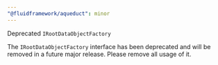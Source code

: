 ```yaml
---
"@fluidframework/aqueduct": minor
---
```


Deprecated `IRootDataObjectFactory`

The `IRootDataObjectFactory` interface has been deprecated and will be removed in a future major release. Please remove all usage of it.
